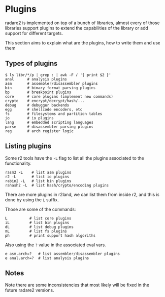 # Plugins

radare2 is implemented on top of a bunch of libraries, almost every of those
libraries support plugins to extend the capabilities of the library or add
support for different targets.

This section aims to explain what are the plugins, how to write them and use them

## Types of plugins
```
$ ls libr/*/p | grep : | awk -F / '{ print $2 }'
anal      # analysis plugins
asm       # assembler/disassembler plugins
bin       # binary format parsing plugins
bp        # breakpoint plugins
core      # core plugins (implement new commands)
crypto    # encrypt/decrypt/hash/...
debug     # debugger backends
egg       # shellcode encoders, etc
fs        # filesystems and partition tables
io        # io plugins
lang      # embedded scripting languages
parse     # disassembler parsing plugins
reg       # arch register logic
```

## Listing plugins

Some r2 tools have the `-L` flag to list all the plugins associated to the
functionality.
```
rasm2 -L    # list asm plugins
r2 -L       # list io plugins
rabin2 -L   # list bin plugins
rahash2 -L  # list hash/crypto/encoding plugins
```
There are more plugins in r2land, we can list them from inside r2, and this is
done by using the `L` suffix.

Those are some of the commands:
```
L          # list core plugins
iL         # list bin plugins
dL         # list debug plugins
mL         # list fs plugins
ph         # print support hash algoriths
```
Also using the `?` value in the associated eval vars.
```
e asm.arch=?   # list assembler/disassembler plugins
e anal.arch=?  # list analysis plugins
```
## Notes

Note there are some inconsistencies that most likely will be fixed in the future radare2 versions.

